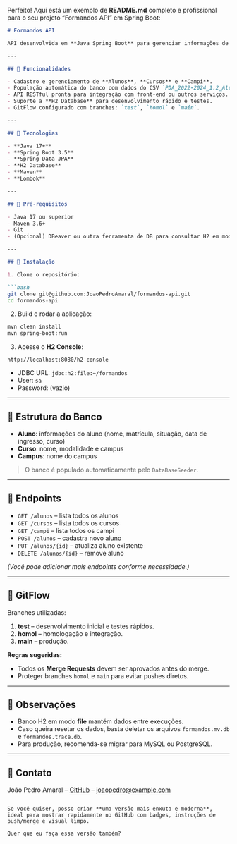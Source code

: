 Perfeito! Aqui está um exemplo de **README.md** completo e profissional para o seu projeto “Formandos API” em Spring Boot:

````markdown
# Formandos API

API desenvolvida em **Java Spring Boot** para gerenciar informações de alunos, cursos e campi, incluindo um seeder para popular o banco de dados com dados anonimizados.

---

## 🔹 Funcionalidades

- Cadastro e gerenciamento de **Alunos**, **Cursos** e **Campi**.
- População automática do banco com dados do CSV `PDA_2022-2024_1.2_Alunos_Anonimo.csv`.
- API RESTful pronta para integração com front-end ou outros serviços.
- Suporte a **H2 Database** para desenvolvimento rápido e testes.
- GitFlow configurado com branches: `test`, `homol` e `main`.

---

## 🔹 Tecnologias

- **Java 17+**
- **Spring Boot 3.5**
- **Spring Data JPA**
- **H2 Database**
- **Maven**
- **Lombok**

---

## 🔹 Pré-requisitos

- Java 17 ou superior
- Maven 3.6+
- Git
- (Opcional) DBeaver ou outra ferramenta de DB para consultar H2 em modo file

---

## 🔹 Instalação

1. Clone o repositório:

```bash
git clone git@github.com:JoaoPedroAmaral/formandos-api.git
cd formandos-api
````

2. Build e rodar a aplicação:

```bash
mvn clean install
mvn spring-boot:run
```

3. Acesse o **H2 Console**:

```
http://localhost:8080/h2-console
```

* JDBC URL: `jdbc:h2:file:~/formandos`
* User: `sa`
* Password: (vazio)

---

## 🔹 Estrutura do Banco

* **Aluno**: informações do aluno (nome, matrícula, situação, data de ingresso, curso)
* **Curso**: nome, modalidade e campus
* **Campus**: nome do campus

> O banco é populado automaticamente pelo `DataBaseSeeder`.

---

## 🔹 Endpoints

* `GET /alunos` – lista todos os alunos
* `GET /cursos` – lista todos os cursos
* `GET /campi` – lista todos os campi
* `POST /alunos` – cadastra novo aluno
* `PUT /alunos/{id}` – atualiza aluno existente
* `DELETE /alunos/{id}` – remove aluno

*(Você pode adicionar mais endpoints conforme necessidade.)*

---

## 🔹 GitFlow

Branches utilizadas:

1. **test** – desenvolvimento inicial e testes rápidos.
2. **homol** – homologação e integração.
3. **main** – produção.

**Regras sugeridas:**

* Todos os **Merge Requests** devem ser aprovados antes do merge.
* Proteger branches `homol` e `main` para evitar pushes diretos.

---

## 🔹 Observações

* Banco H2 em modo **file** mantém dados entre execuções.
* Caso queira resetar os dados, basta deletar os arquivos `formandos.mv.db` e `formandos.trace.db`.
* Para produção, recomenda-se migrar para MySQL ou PostgreSQL.

---

## 🔹 Contato

João Pedro Amaral – [GitHub](https://github.com/JoaoPedroAmaral) – [joaopedro@example.com](mailto:joaopedro@example.com)

```

Se você quiser, posso criar **uma versão mais enxuta e moderna**, ideal para mostrar rapidamente no GitHub com badges, instruções de push/merge e visual limpo.  

Quer que eu faça essa versão também?
```
